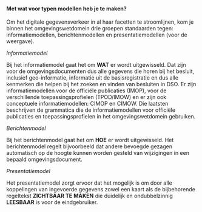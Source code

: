 #### Met wat voor typen modellen heb je te maken?

Om het digitale gegevensverkeer in al haar facetten te stroomlijnen, kom je
binnen het omgevingswetdomein drie groepen standaarden tegen:
informatiemodellen, berichtenmodellen en presentatiemodellen (voor de weergave).

*Informatiemodel*

Bij het informatiemodel gaat het om **WAT** er wordt uitgewisseld. Dat zijn voor
de omgevingsdocumenten dus alle gegevens die horen bij het besluit, inclusief
geo-informatie, informatie uit de basisregistratie en dus alle kenmerken die
helpen bij het zoeken en vinden van besluiten in DSO. Er zijn informatiemodellen
voor de officiële publicaties (IMOP), voor de verschillende toepassingsprofielen
(TPOD/IMOW) en er zijn ook conceptuele informatiemodellen: CIMOP en CIMOW. Die
laatsten beschrijven de grammatica die de informatiemodellen voor officiële
publicaties en toepassingsprofielen in het omgevingswetdomein gebruiken.

*Berichtenmodel*

Bij het berichtenmodel gaat het om **HOE** er wordt uitgewisseld. Het
berichtenmodel regelt bijvoorbeeld dat andere bevoegde gezagen automatisch op de
hoogte kunnen worden gesteld van wijzigingen in een bepaald omgevingsdocument.

*Presentatiemodel*

Het presentatiemodel zorgt ervoor dat het mogelijk is om door alle koppelingen
van ingevoerde gegevens zowel een kaart als de bijbehorende regeltekst
**ZICHTBAAR TE MAKEN** die duidelijk en ondubbelzinnig **LEESBAAR** is voor de
eindgebruiker.

